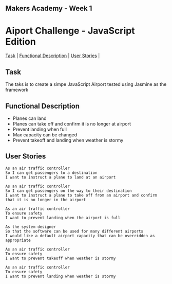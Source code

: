 ## Makers Academy - Week 1 

# Aiport Challenge - JavaScript Edition

[Task](#Task) | [Functional Description](#Functional) | [User Stories](#User) |

## Task

The taks is to create a simpe JavaScript Airport tested using Jasmine as the framework

## <a name="Functional">Functional Description</a>

* Planes can land
* Planes can take off and confirm it is no longer at airport
* Prevent landing when full
* Max capacity can be changed
* Prevent takeoff and landing when weather is stormy

## <a name="User">User Stories</a>
```
As an air traffic controller 
So I can get passengers to a destination 
I want to instruct a plane to land at an airport
```

```
As an air traffic controller 
So I can get passengers on the way to their destination 
I want to instruct a plane to take off from an airport and confirm that it is no longer in the airport
```

```
As an air traffic controller 
To ensure safety 
I want to prevent landing when the airport is full 
```

```
As the system designer
So that the software can be used for many different airports
I would like a default airport capacity that can be overridden as appropriate
```

```
As an air traffic controller 
To ensure safety 
I want to prevent takeoff when weather is stormy 
```

```
As an air traffic controller 
To ensure safety 
I want to prevent landing when weather is stormy 
```

